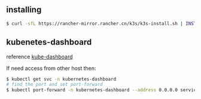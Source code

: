 ## installing

```bash
$ curl -sfL https://rancher-mirror.rancher.cn/k3s/k3s-install.sh | INSTALL_K3S_MIRROR=cn INSTALL_K3S_EXEC="server --docker" sh -
```

## kubenetes-dashboard

reference [kube-dashboard](https://docs.rancher.cn/docs/k3s/installation/kube-dashboard/_index)

If need access from other host then:
```bash
$ kubectl get svc -n kubernetes-dashboard
# find the port and set port-forward
$ kubectl port-forward -n kubernetes-dashboard --address 0.0.0.0 service/kubernetes-dashboard 8083:443
```
